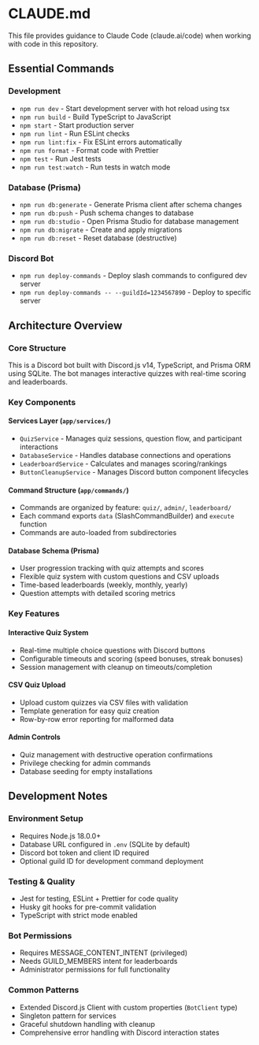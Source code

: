 # CLAUDE.md

This file provides guidance to Claude Code (claude.ai/code) when working with code in this repository.

## Essential Commands

### Development

- `npm run dev` - Start development server with hot reload using tsx
- `npm run build` - Build TypeScript to JavaScript
- `npm start` - Start production server
- `npm run lint` - Run ESLint checks
- `npm run lint:fix` - Fix ESLint errors automatically
- `npm run format` - Format code with Prettier
- `npm test` - Run Jest tests
- `npm run test:watch` - Run tests in watch mode

### Database (Prisma)

- `npm run db:generate` - Generate Prisma client after schema changes
- `npm run db:push` - Push schema changes to database
- `npm run db:studio` - Open Prisma Studio for database management
- `npm run db:migrate` - Create and apply migrations
- `npm run db:reset` - Reset database (destructive)

### Discord Bot

- `npm run deploy-commands` - Deploy slash commands to configured dev server
- `npm run deploy-commands -- --guildId=1234567890` - Deploy to specific server

## Architecture Overview

### Core Structure

This is a Discord bot built with Discord.js v14, TypeScript, and Prisma ORM using SQLite. The bot manages interactive quizzes with real-time scoring and leaderboards.

### Key Components

#### Services Layer (`app/services/`)

- `QuizService` - Manages quiz sessions, question flow, and participant interactions
- `DatabaseService` - Handles database connections and operations
- `LeaderboardService` - Calculates and manages scoring/rankings
- `ButtonCleanupService` - Manages Discord button component lifecycles

#### Command Structure (`app/commands/`)

- Commands are organized by feature: `quiz/`, `admin/`, `leaderboard/`
- Each command exports `data` (SlashCommandBuilder) and `execute` function
- Commands are auto-loaded from subdirectories

#### Database Schema (Prisma)

- User progression tracking with quiz attempts and scores
- Flexible quiz system with custom questions and CSV uploads
- Time-based leaderboards (weekly, monthly, yearly)
- Question attempts with detailed scoring metrics

### Key Features

#### Interactive Quiz System

- Real-time multiple choice questions with Discord buttons
- Configurable timeouts and scoring (speed bonuses, streak bonuses)
- Session management with cleanup on timeouts/completion

#### CSV Quiz Upload

- Upload custom quizzes via CSV files with validation
- Template generation for easy quiz creation
- Row-by-row error reporting for malformed data

#### Admin Controls

- Quiz management with destructive operation confirmations
- Privilege checking for admin commands
- Database seeding for empty installations

## Development Notes

### Environment Setup

- Requires Node.js 18.0.0+
- Database URL configured in `.env` (SQLite by default)
- Discord bot token and client ID required
- Optional guild ID for development command deployment

### Testing & Quality

- Jest for testing, ESLint + Prettier for code quality
- Husky git hooks for pre-commit validation
- TypeScript with strict mode enabled

### Bot Permissions

- Requires MESSAGE_CONTENT_INTENT (privileged)
- Needs GUILD_MEMBERS intent for leaderboards
- Administrator permissions for full functionality

### Common Patterns

- Extended Discord.js Client with custom properties (`BotClient` type)
- Singleton pattern for services
- Graceful shutdown handling with cleanup
- Comprehensive error handling with Discord interaction states
